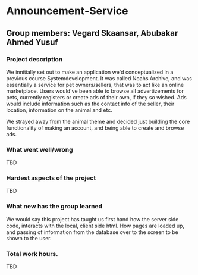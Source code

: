 # Announcement-Service
## Group members: Vegard Skaansar, Abubakar Ahmed Yusuf

### Project description
We innitially set out to make an application we'd conceptualized in a previous course Systemdevelopment.
It was called Noahs Archive, and was essentially a service for pet owners/sellers, that was to act like an online marketplace.
Users would've been able to browse all advertizements for pets, currently registers or create ads of their own, if they so wished.
Ads would include information such as the contact info of the seller, their location, information on the animal and etc.

We strayed away from the animal theme and decided just building the core functionality of making an account, and being able to create and browse ads.

### What went well/wrong
TBD

### Hardest aspects of the project
TBD

### What new has the group learned
We would say this project has taught us first hand how the server side code, interacts with the local, client side html.
How pages are loaded up, and passing of information from the database over to the screen to be shown to the user.


### Total work hours.
TBD